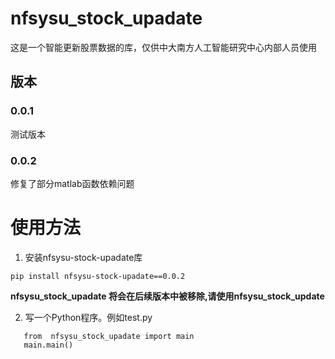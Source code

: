 # nfsysu_stock_upadate 

这是一个智能更新股票数据的库，仅供中大南方人工智能研究中心内部人员使用
## 版本
### 0.0.1
测试版本
### 0.0.2
修复了部分matlab函数依赖问题

# 使用方法
1. 安装nfsysu-stock-upadate库

```pip install nfsysu-stock-upadate==0.0.2```

**nfsysu_stock_upadate 将会在后续版本中被移除,请使用nfsysu_stock_update**

2. 写一个Python程序。例如test.py
```
   from  nfsysu_stock_upadate import main
   main.main()
```
